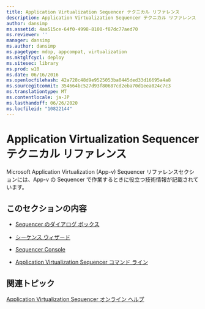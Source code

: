 ```yaml
---
title: Application Virtualization Sequencer テクニカル リファレンス
description: Application Virtualization Sequencer テクニカル リファレンス
author: dansimp
ms.assetid: 4aa515ce-64f0-4998-8100-f87dc77aed70
ms.reviewer: ''
manager: dansimp
ms.author: dansimp
ms.pagetype: mdop, appcompat, virtualization
ms.mktglfcycl: deploy
ms.sitesec: library
ms.prod: w10
ms.date: 06/16/2016
ms.openlocfilehash: 42a728c48d9e9525053ba0445ded33d16695a4a8
ms.sourcegitcommit: 354664bc527d93f80687cd2eba70d1eea024c7c3
ms.translationtype: MT
ms.contentlocale: ja-JP
ms.lasthandoff: 06/26/2020
ms.locfileid: "10822144"
---
```

# Application Virtualization Sequencer テクニカル リファレンス


Microsoft Application Virtualization (App-v) Sequencer リファレンスセクションには、App-v の Sequencer で作業するときに役立つ技術情報が記載されています。

## このセクションの内容


-   [Sequencer のダイアログ ボックス](sequencer-dialog-boxes.md)

-   [シーケンス ウィザード](sequencing-wizard.md)

-   [Sequencer Console](sequencer-console.md)

-   [Application Virtualization Sequencer コマンド ライン](application-virtualization-sequencer-command-line.md)

## 関連トピック


[Application Virtualization Sequencer オンライン ヘルプ](application-virtualization-sequencer-online-help.md)

 

 





